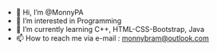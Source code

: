 - 👋 Hi, I’m @MonnyPA
- 👀 I’m interested in Programming
- 🌱 I’m currently learning C++, HTML-CSS-Bootstrap, Java
- 📫 How to reach me via e-mail : monnybram@outlook.com

<!---
MonnyPA/MonnyPA is a ✨ special ✨ repository because its `README.md` (this file) appears on your GitHub profile.
You can click the Preview link to take a look at your changes.
--->

